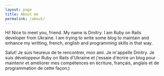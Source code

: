 ```yaml
---
layout: page
title: About me
permalink: /about/
---
```

Hi! Nice to meet you, friend. My name is Dmitry. I am Ruby on Rails developer from Ukraine.
I am trying to write some blog to maintain and enhance my writting, french, english and programming skills in that way.

Salut! Je suis heureux de te rencontrer, mon ami. Je m'appelle Dmitry. 
Je suis développeur Ruby on Rails d'Ukraine et j'essaie d'écrire un blog pour maintenir et améliorer mes compétences en écriture, français, anglais et de programmation de cette façon;)

